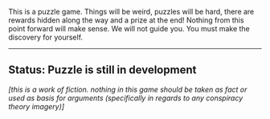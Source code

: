 This is a puzzle game. Things will be weird, puzzles will be hard, there are rewards hidden along the way and a prize at the end!
			Nothing from this point forward will make sense. We will not guide you. You must make the discovery for yourself.


---------------------------------------------------------------
<b>Status: Puzzle is still in development</b>
---------------------------------------------------------------


<i>[this is a work of fiction. nothing in this game should be taken as fact or used as basis for arguments (specifically in regards to any conspiracy theory imagery)]</i>
